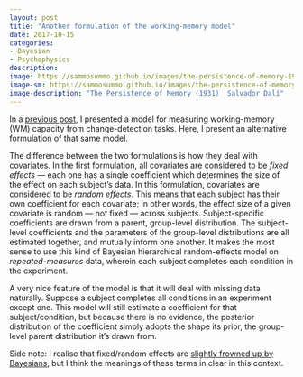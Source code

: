 ```yaml
---
layout: post
title: "Another formulation of the working-memory model"
date: 2017-10-15
categories:
- Bayesian
- Psychophysics
description:
image: https://sammosummo.github.io/images/the-persistence-of-memory-1931.jpg
image-sm: https://sammosummo.github.io/images/the-persistence-of-memory-1931.jpg
image-description: "The Persistence of Memory (1931)  Salvador Dalí"
---
```


In a [previous post](https://sammosummo.github.io/2017/10/07/wm-model/), I presented a model for measuring working-memory (WM) capacity from change-detection tasks. Here, I present an alternative formulation of that same model.

The difference between the two formulations is how they deal with covariates. In the first formulation, all covariates are considered to be *fixed effects* — each one has a single coefficient which determines the size of the effect on each subject’s data. In this formulation, covariates are considered to be *random effects*. This means that each subject has their own coefficient for each covariate; in other words, the effect size of a given covariate is random — not fixed —  across subjects. Subject-specific coefficients are drawn from a parent, group-level distribution. The subject-level coefficients and the parameters of the group-level distributions are all estimated together, and mutually inform one another. It makes the most sense to use this kind of Bayesian hierarchical random-effects model on *repeated-measures* data, wherein each subject completes each condition in the experiment.

A very nice feature of the model is that it will deal with missing data naturally. Suppose a subject completes all conditions in an experiment except one. This model will still estimate a coefficient for that subject/condition, but because there is no evidence, the posterior distribution of the coefficient simply adopts the shape its prior, the group-level parent distribution it’s drawn from.

Side note: I realise that fixed/random effects are [slightly frowned up by Bayesians](http://andrewgelman.com/2005/01/25/why_i_dont_use/), but I think the meanings of these terms in clear in this context.
